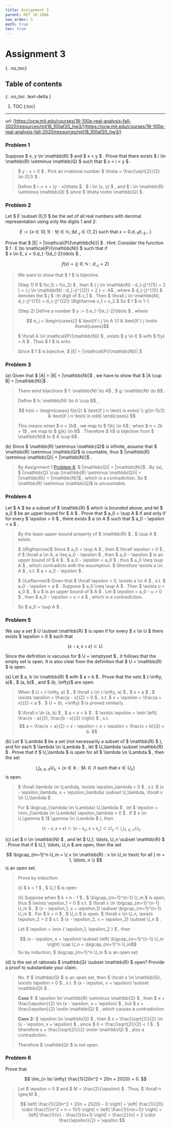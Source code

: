 ```yaml
---
title: Assignment 3
parent: MIT 18.100A
nav_order: 3
math: true
toc: true
---
```


# Assignment 3
{: .no_toc}

## Table of contents
{: .no_toc .text-delta }

1. TOC
{:toc}

---

url: [https://ocw.mit.edu/courses/18-100a-real-analysis-fall-2020/resources/mit18_100af20_hw3/](https://ocw.mit.edu/courses/18-100a-real-analysis-fall-2020/resources/mit18_100af20_hw3/)

### Problem 1

Suppose $  x, y \in \mathbb{R} $  and $  x < y $ . Prove that there exists $  i \in \mathbb{R} \setminus \mathbb{Q} $  such that $  x < i < y $ .

> $  y - x > 0 $ . Pick an irrational number $  \theta = \frac{\sqrt{2}}{2} \in (0,1) $ .
> 
> Define $  i := x + (y - x)\theta $ . $  i \in (x, y) $ , and $  i \in \mathbb{R} \setminus \mathbb{Q} $  since $  \theta \notin \mathbb{Q} $ .

### Problem 2

Let $  E \subset (0,1) $  be the set of all real numbers with decimal representation using only the digits 1 and 2:

$$ 
E := \{ x \in (0,1) : \forall j \in \mathbb{N}, \exists d_{-j} \in \{1,2\} \text{ such that } x = 0.d_{-1}d_{-2}\ldots \}
$$ 

Prove that $  |E| = |\mathcal{P}(\mathbb{N})| $ . Hint: Consider the function $  f : E \to \mathcal{P}(\mathbb{N}) $  such that if  
$  x \in E, x = 0.d_{-1}d_{-2}\ldots $ ,  

$$ 
f(x) = \{ j \in \mathbb{N} : d_{-j} = 2 \}
$$ 

> We want to show that $  f $  is bijective.
> 
> (Step 1) If $  f(x_1) = f(x_2) $ , then $ \{ j \in \mathbb{N} : d_{-j}^{(1)} = 2 \} = \{ j \in \mathbb{N} : d_{-j}^{(2)} = 2 \} =: A$ , where $  d_{-j}^{(1)} $  denotes the $  j $ -th digit of $  x_1 $ . Then $  \forall j \in \mathbb{N}, d_{-j}^{(1)} = d_{-j}^{(2)} \Rightarrow x_1 = x_2.$  So $  f $  is 1-1.
> 
> (Step 2) Define a number $  y := 0.e_{-1}e_{-2}\ldots $ , where
> 
> $$ e_j = \begin{cases}2 & \text{if } j \in A \\1 & \text{if } j \notin A\end{cases}$$ 
> 
> $  \forall A \in \mathcal{P}(\mathbb{N}) $ , exists $  y \in E $  with $  f(y) = A $ . Thus $  f $  is onto.
> 
> Since $  f $  is bijective, $  |E| = |\mathcal{P}(\mathbb{N})| $ 

### Problem 3

(a) Given that $ |A| = |B| = |\mathbb{N}|$ , we have to show that $ |A \cup B| = |\mathbb{N}|$ .

> There exist bijections $ f: \mathbb{N} \to A$ , $ g: \mathbb{N} \to B$ .
> 
> Define $ h: \mathbb{N} \to A \cup B$ ,
> 
> $$ 
h(n) = \begin{cases}
f(n/2) & \text{if } n \text{ is even} \\
g((n-1)/2) & \text{if } n \text{ is odd}
\end{cases}
$$ 
> 
> This means when $ n = 2k$ , we map to $ f(k) \in A$ ; when $ n = 2k + 1$ , we map to $ g(k) \in B$ . Therefore $ h$  is bijective from $ \mathbb{N}$  to $ A \cup B$ .

(b) Since $ \mathbb{R} \setminus \mathbb{Q}$  is infinite, assume that $ \mathbb{R} \setminus \mathbb{Q}$  is countable, thus $ |\mathbb{R} \setminus \mathbb{Q}| = |\mathbb{N}|$ .

> By Assignment 1 [Problem 6](/courses/mit18100a/a1/#problem-6), $ |\mathbb{Q}| = |\mathbb{N}|$ . By (a), $ |\mathbb{Q} \cup (\mathbb{R} \setminus \mathbb{Q})| = |\mathbb{R}| = |\mathbb{N}|$ , which is a contradiction. So $ \mathbb{R} \setminus \mathbb{Q}$  is uncountable.

### Problem 4

Let $  A $  be a subset of $  \mathbb{R} $  which is bounded above, and let $  a_0 $  be an upper bound for $  A $ . Prove that $  a_0 = \sup A $  if and only if for every $  \epsilon > 0 $ , there exists $  a \in A $  such that $  a_0 - \epsilon < a $ .

> By the least-upper-bound property of $  \mathbb{R} $ , $  \sup A $  exists.
>
> $ (\Rightarrow)$  Since $  a_0 = \sup A $ , then $  \forall \epsilon > 0 $ , if $  \forall a \in A, a \leq a_0 - \epsilon $ , then $  a_0 - \epsilon $  is an upper bound of $  A $ . $  a_0 - \epsilon < a_0 $ , thus $  a_0 \neq \sup A $ , which contradicts with the assumption. $ \therefore \exists a \in A $ , s.t. $  a > a_0 - \epsilon $ .
>
> $ (\Leftarrow)$  Given that $  \forall \epsilon > 0, \exists a \in A $ , s.t. $  a_0 - \epsilon < a $ . Suppose $  a_0 \neq \sup A $ . Then  $  \exists u < a_0 $ , $  u $  is an upper bound of $  A $ . Let $  \epsilon = a_0 - u > 0 $ , then $  a_0 - \epsilon = u < a $ , which is a contradiction.  
>
> So $  a_0 = \sup A $ .

### Problem 5

We say a set $  U \subset \mathbb{R} $  is open if for every $  x \in U $  there exists $  \epsilon > 0 $  such that  

$$ 
(x - \epsilon, x + \epsilon) \subset U.
$$ 

Since the definition is vacuous for $  U = \emptyset $ , it follows that the empty set is open. It is also clear from the definition that $  U = \mathbb{R} $  is open.

(a) Let $  a, b \in \mathbb{R} $  with $  a < b $ . Prove that the sets $ (-\infty, a)$ , $ (a, b)$ , and $ (b, \infty)$  are open.

> When $  U = (-\infty, a) $ , $  \forall x \in (-\infty, a) $ , $  x < a $ , $  \exists \epsilon = \frac{a - x}{2} > 0 $ , s.t. $  x + \epsilon = \frac{a + x}{2} < a $ . $  U = (b, +\infty) $  is proved similarly.  
>
> $  \forall x \in (a, b) $ , $  a < x < b $ .  $  \exists \epsilon = \min \left\{ \frac{x - a}{2}, \frac{b - x}{2} \right\} $ , s.t.  
> $$ 
a < \frac{x + a}{2} = x - \epsilon < x + \epsilon = \frac{x + b}{2} < b.
$$ 

(b) Let $  \Lambda $  be a set (not necessarily a subset of $  \mathbb{R} $ ), and for each $  \lambda \in \Lambda $ , let $  U_\lambda \subset \mathbb{R} $ .  Prove that if $  U_\lambda $  is open for all $  \lambda \in \Lambda $ , then the set 

$$ 
\bigcup_{\lambda \in \Lambda} U_\lambda = \{ x \in \mathbb{R} : \exists \lambda \in \Lambda \text{ such that } x \in U_\lambda \}
$$ 
is open.

> $  \forall \lambda \in \Lambda, \exists \epsilon_\lambda > 0 $ , s.t. $  (x - \epsilon_\lambda, x + \epsilon_\lambda) \subset U_\lambda, \forall x \in U_\lambda $ .  
>
> For $  \bigcup_{\lambda \in \Lambda} U_\lambda $ , let $  \epsilon = \min_{\lambda \in \Lambda} \epsilon_\lambda > 0 $ .  If $  x \in U_\gamma $  ($  \gamma \in \Lambda $ ), then  
> 
> $$ 
(x - \epsilon, x + \epsilon) \subset (x - \epsilon_\gamma, x + \epsilon_\gamma) \subset U_\gamma \subset \bigcup_{\lambda \in \Lambda} U_\lambda.
$$ 

(c) Let $  n \in \mathbb{N} $ , and let $  U_1, \ldots, U_n \subset \mathbb{R} $ . Prove that if $  U_1, \ldots, U_n $  are open, then the set  

$$ 
\bigcap_{m=1}^n U_m = \{ x \in \mathbb{R} : x \in U_m \text{ for all } m = 1, \ldots, n \}
$$ 
is an open set.

> Prove by induction:  
> 
> (i) $  k = 1 $ , $  U_1 $  is open  
>
> (ii) Suppose when $  k = n - 1 $ , $  \bigcap_{m=1}^{n-1} U_m $  is open, thus $  \exists \epsilon_1 > 0 $  s.t. $  \forall x \in \bigcap_{m=1}^{n-1} U_m $ , $  (x - \epsilon_1, x + \epsilon_1) \subset \bigcap_{m=1}^{n-1} U_m $ . For $  k = n $ , $  U_n $  is open. $  \forall x \in U_n, \exists \epsilon_2 > 0 $  s.t. $  (x - \epsilon_2, x + \epsilon_2) \subset U_n $ . 
> 
> Let $  \epsilon = \min \{ \epsilon_1, \epsilon_2 \} $ , then  
> 
> $$ (x - \epsilon, x + \epsilon) \subset \left( \bigcap_{m=1}^{n-1} U_m \right) \cap U_n = \bigcap_{m=1}^n U_m$$ 
> So by induction, $  \bigcap_{m=1}^n U_m $  is an open set.

(d) Is the set of rationals $  \mathbb{Q} \subset \mathbb{R} $  open? Provide a proof to substantiate your claim.

> No. If $  \mathbb{Q} $  is an open set, then $  \forall x \in \mathbb{Q}, \exists \epsilon > 0 $ , s.t. $  (x - \epsilon, x + \epsilon) \subset \mathbb{Q} $ .  
>
> **Case 1:** $  \epsilon \in \mathbb{R} \setminus \mathbb{Q} $ , then $  x + \frac{\epsilon}{2} \in (x - \epsilon, x + \epsilon) $ , but $  x + \frac{\epsilon}{2} \notin \mathbb{Q} $ , which causes a contradiction.  
>
> **Case 2:** $  \epsilon \in \mathbb{Q} $ , then $  x + \frac{\sqrt{2}}{2} \in (x - \epsilon, x + \epsilon) $ , since $  0 < \frac{\sqrt{2}}{2} < 1 $ .  $ \therefore x + \frac{\sqrt{2}}{2} \notin \mathbb{Q} $ , also a contradiction.  
>
> Therefore $  \mathbb{Q} $  is not open.

### Problem 6

Prove that 
 
$$ 
\lim_{n \to \infty} \frac{1}{20n^2 + 20n + 2020} = 0.
$$ 

> Let $  \epsilon > 0 $  and $  M = \frac{2}{\epsilon} $ . Thus, $  \forall n \geq M $ ,
>
> $$ 
\left| \frac{1}{20n^2 + 20n + 2020} - 0 \right|
= \left| \frac{1}{20} \cdot \frac{1}{n^2 + n + 101} \right|
< \left| \frac{1}{n(n+1)} \right|
= \left| \frac{1}{n} - \frac{1}{n+1} \right|
< \frac{2}{n}
< 2 \cdot \frac{\epsilon}{2} = \epsilon
$$ 
